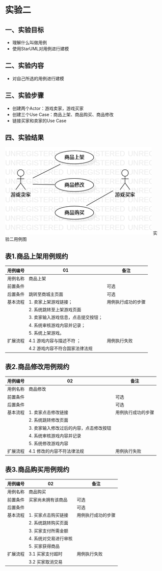 
# 实验二

## 一、实验目标
- 理解什么叫做用例
- 使用StarUML对用例进行建模
## 二、实验内容
- 对自己所选的用例进行建模
## 三、实验步骤
- 创建两个Actor：游戏卖家，游戏买家
- 创建三个Use Case：商品上架、商品购买、商品修改
- 链接买家和卖家的Use Case
## 四、实验结果
![用例图1](./Lab2_CaseDiagram.png)
实验二用例图

## 表1.商品上架用例规约
用例编号 | 01 | 备注
---|---|---
用例名称 | 商品上架 |
前置条件 |  |可选
后置条件 | 跳转至商城主页面 |可选
基本流程 | 1. 卖家上架游戏链接； |用例执行成功的步骤
 | |2. 系统跳转至上架游戏页面
 | |3. 卖家输入游戏信息，点击提交按钮；
 | |4. 系统审核游戏内容并记录；
 | |5. 系统上架游戏。
 扩展流程| 4.1 游戏内容与描述不符 ；|用例执行失败
 | |4.2 游戏内容不符合国家法律法规
 
 ## 表2.商品修改用例规约
用例编号 | 02 | 备注
---|---|---
用例名称 | 商品修改 |
前置条件 |  |可选
后置条件 |  |可选
基本流程 | 1. 卖家点击修改链接 |用例执行成功的步骤
 | |2. 系统跳转修改页面
 | |3. 卖家输入修改过后的内容，点击修改按钮
 | |4. 系统审核游戏内容并记录
 | |5. 系统修改游戏内容
 扩展流程| 4.1 修改的内容不符法律法规 |用例执行失败
 
  ## 表3.商品购买用例规约
用例编号 | 02 | 备注
---|---|---
用例名称 | 商品购买 |
前置条件 | 买家尚未拥有该商品 |可选
后置条件 |  |可选
基本流程 | 1. 买家点击购买链接 |用例执行成功的步骤
 | |2. 系统跳转购买页面
 | |3. 买家支付所需金额
 | |4. 系统对交易进行审核
 | |5. 买家获得商品
 扩展流程| 3.1 买家支付超时 |用例执行失败
 | |3.2 买家取消交易
